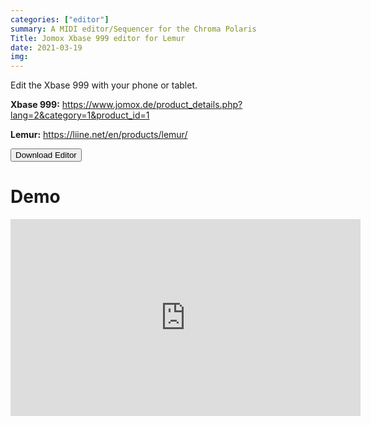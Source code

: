 ```yaml
---
categories: ["editor"]
summary: A MIDI editor/Sequencer for the Chroma Polaris
Title: Jomox Xbase 999 editor for Lemur
date: 2021-03-19
img:
---
```


Edit the Xbase 999 with your phone or tablet. 

**Xbase 999:** https://www.jomox.de/product_details.php?lang=2&category=1&product_id=1

**Lemur:** https://liine.net/en/products/lemur/

<div class="buttons"> <a href="https://github.com/publicsamples/Fender-Chroma-Polaris-editor-for-numerology" target="_blank"> <button>Download Editor</button></a> </div>

# Demo

<iframe width="560" height="315" src="https://www.youtube.com/embed/Wz_hP4VLxXs" title="YouTube video player" frameborder="0" allow="accelerometer; autoplay; clipboard-write; encrypted-media; gyroscope; picture-in-picture" allowfullscreen></iframe>